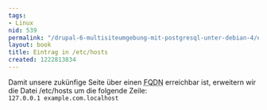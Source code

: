 ```yaml
---
tags:
- Linux
nid: 539
permalink: "/drupal-6-multisiteumgebung-mit-postgresql-unter-debian-4/eintrag-in-etchosts.html"
layout: book
title: Eintrag in /etc/hosts
created: 1222813834
---
```

Damit unsere zukünfige Seite über einen <acronym title="Fully Qualified Domain Name">FQDN</acronym> erreichbar ist, erweitern wir die Datei /etc/hosts um die folgende Zeile:
<code>
127.0.0.1 example.com.localhost
</code>
